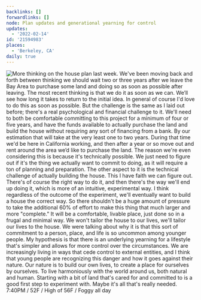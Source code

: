 ```yaml
---
backlinks: []
forwardlinks: []
node: Plan updates and generational yearning for control
updates:
  - '2022-02-14'
id: '21594983'
places:
  - 'Berkeley, CA'
daily: true
---
```

![More thinking on the house plan last week. We've been moving back and forth between thinking we should wait two or three years after we leave the Bay Area to purchase some land and doing so as soon as possible after leaving. The most recent thinking is that we do it as soon as we can. We’ll see how long it takes to return to the initial idea. In general of course I'd love to do this as soon as possible. But the challenge is the same as I laid out before; there's a real psychological and financial challenge to it. We'll need to both be comfortable committing to this project for a minimum of four or five years, and have the funds available to actually purchase the land and build the house without requiring any sort of financing from a bank. By our estimation that will take at the very least one to two years. During that time we'd be here in California working, and then after a year or so move out and rent around the area we’d like to purchase the land. The reason we're even considering this is because it's technically possible. We just need to figure out if it's the thing we actually want to commit to doing, as it will require a ton of planning and preparation. The other aspect to it is the technical challenge of actually building the house. This I have faith we can figure out. There's of course the *right* way to do it, and then there's the way we'll end up doing it, which is more of an intuitive, experimental way. I think regardless of the outcome of the experiment, we'll eventually want to build a house the correct way. So there shouldn't be a huge amount of pressure to take the additional 60% of effort to make this thing that much larger and more "complete." It will be a comfortable, livable place, just done so in a frugal and minimal way. We won't tailor the house to our lives, we'll tailor our lives to the house. We were talking about why it is that this sort of commitment to a person, place, and life is so uncommon among younger people. My hypothesis is that there is an underlying yearning for a lifestyle that's simpler and allows for more control over the circumstances. We are increasingly living in ways that cede control to external entities, and I think that young people are recognizing this danger and how it goes against their nature. Our nature is to build our own lives, to create a place for ourselves by ourselves. To live harmoniously with the world around us, both natural and human. Starting with a bit of land that's cared for and committed to is a good first step to experiment with. Maybe it's all that's really needed. 7:40PM / 52F / High of 56F / Foggy all day](images/21594983/tseUBAplnR-daily.webp "")
